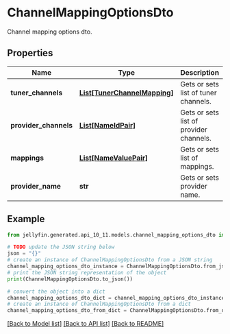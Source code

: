 # ChannelMappingOptionsDto

Channel mapping options dto.

## Properties

Name | Type | Description | Notes
------------ | ------------- | ------------- | -------------
**tuner_channels** | [**List[TunerChannelMapping]**](TunerChannelMapping.md) | Gets or sets list of tuner channels. | [optional] 
**provider_channels** | [**List[NameIdPair]**](NameIdPair.md) | Gets or sets list of provider channels. | [optional] 
**mappings** | [**List[NameValuePair]**](NameValuePair.md) | Gets or sets list of mappings. | [optional] 
**provider_name** | **str** | Gets or sets provider name. | [optional] 

## Example

```python
from jellyfin.generated.api_10_11.models.channel_mapping_options_dto import ChannelMappingOptionsDto

# TODO update the JSON string below
json = "{}"
# create an instance of ChannelMappingOptionsDto from a JSON string
channel_mapping_options_dto_instance = ChannelMappingOptionsDto.from_json(json)
# print the JSON string representation of the object
print(ChannelMappingOptionsDto.to_json())

# convert the object into a dict
channel_mapping_options_dto_dict = channel_mapping_options_dto_instance.to_dict()
# create an instance of ChannelMappingOptionsDto from a dict
channel_mapping_options_dto_from_dict = ChannelMappingOptionsDto.from_dict(channel_mapping_options_dto_dict)
```
[[Back to Model list]](../README.md#documentation-for-models) [[Back to API list]](../README.md#documentation-for-api-endpoints) [[Back to README]](../README.md)


